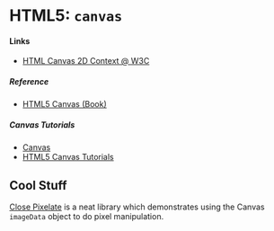 HTML5: `canvas`
===============

#### Links

- [HTML Canvas 2D Context @ W3C](http://www.w3.org/TR/2dcontext/)


##### Reference

- [HTML5 Canvas (Book)](http://chimera.labs.oreilly.com/books/1234000001654)

##### Canvas Tutorials

- [Canvas](https://developer.mozilla.org/en-US/docs/Web/API/Canvas_API/Tutorial)
- [HTML5 Canvas Tutorials](http://www.html5canvastutorials.com/)


Cool Stuff
----------

[Close Pixelate](http://close-pixelate.desandro.com/) is a neat library which demonstrates using the Canvas `imageData` object to do pixel manipulation.
